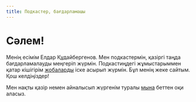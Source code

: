 ```yaml
---
title: Подкастер, бағдарламашы
---
```


# Сәлем!

Менің есімім Елдар Құдайбергенов. Мен подкастермін, қазіргі таңда бағдарламалауды меңгеріп жүрмін. Подкастиңдегі жұмыстарыммен қатар кішігірім [жобаларды](/projects) іске асырып жүрмін. Бұл менің жеке сайтым. Қош келдіңіздер!

Мен нақты қазір немен айналысып жүргенім туралы [мына](/now) беттен оқи аласыз.
